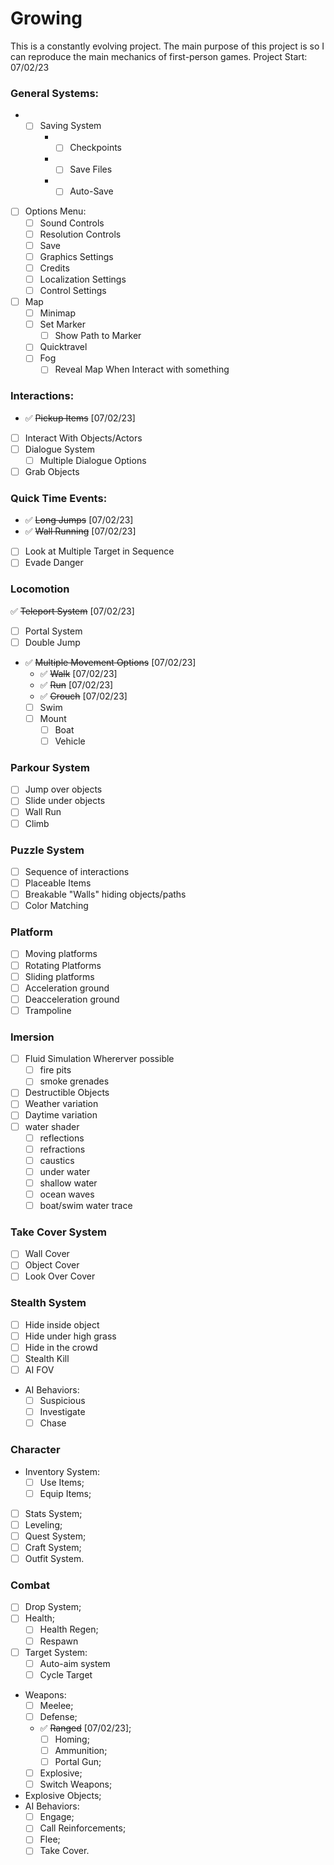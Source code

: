 # Growing
This is a constantly evolving project. The main purpose of this project is so I can reproduce the main mechanics of first-person games. Project Start: 07/02/23

### General Systems:
* * [ ] Saving System
    * * [ ] Checkpoints
    * * [ ] Save Files
    * * [ ] Auto-Save
- [ ] Options Menu:
    - [ ] Sound Controls
    - [ ] Resolution Controls
    - [ ] Save
    - [ ] Graphics Settings
    - [ ] Credits
    - [ ] Localization Settings
    - [ ] Control Settings
- [ ] Map
    - [ ] Minimap
    - [ ] Set Marker
        - [ ] Show Path to Marker
    - [ ] Quicktravel
    - [ ] Fog
        - [ ] Reveal Map When Interact with something
        
### Interactions:
- :white_check_mark: ~~Pickup Items~~ [07/02/23]
- [ ] Interact With Objects/Actors
- [ ] Dialogue System
    - [ ] Multiple Dialogue Options 
- [ ] Grab Objects

### Quick Time Events:
- :white_check_mark: ~~Long Jumps~~ [07/02/23]
- :white_check_mark: ~~Wall Running~~ [07/02/23]
- [ ] Look at Multiple Target in Sequence
- [ ] Evade Danger
    
### Locomotion
:white_check_mark: ~~Teleport System~~ [07/02/23]
- [ ] Portal System 
- [ ] Double Jump
- :white_check_mark: ~~Multiple Movement Options~~ [07/02/23]
    - :white_check_mark: ~~Walk~~ [07/02/23]
    - :white_check_mark: ~~Run~~ [07/02/23]
    - :white_check_mark: ~~Crouch~~ [07/02/23]
    - [ ] Swim
    - [ ] Mount
        - [ ] Boat
        - [ ] Vehicle

### Parkour System
- [ ] Jump over objects
- [ ] Slide under objects
- [ ] Wall Run
- [ ] Climb 

### Puzzle System
- [ ] Sequence of interactions
- [ ] Placeable Items
- [ ] Breakable "Walls" hiding objects/paths
- [ ] Color Matching

### Platform
- [ ] Moving platforms
- [ ] Rotating Platforms
- [ ] Sliding platforms
- [ ] Acceleration ground
- [ ] Deacceleration ground
- [ ] Trampoline

### Imersion
- [ ] Fluid Simulation Whererver possible
    - [ ] fire pits
    - [ ] smoke grenades
- [ ] Destructible Objects
- [ ] Weather variation
- [ ] Daytime variation
- [ ] water shader
    - [ ] reflections
    - [ ] refractions
    - [ ] caustics
    - [ ] under water
    - [ ] shallow water
    - [ ] ocean waves
    - [ ] boat/swim water trace

### Take Cover System
- [ ] Wall Cover
- [ ] Object Cover
- [ ] Look Over Cover

### Stealth System
- [ ] Hide inside object
- [ ] Hide under high grass
- [ ] Hide in the crowd
- [ ] Stealth Kill
- [ ] AI FOV
- AI Behaviors:
    - [ ] Suspicious
    - [ ] Investigate
    - [ ] Chase

### Character
- Inventory System:
    - [ ] Use Items;
    - [ ] Equip Items;
- [ ] Stats System;
- [ ] Leveling;
- [ ] Quest System;
- [ ] Craft System;
- [ ] Outfit System.

### Combat
- [ ] Drop System;
- [ ] Health;
    - [ ] Health Regen;
    - [ ] Respawn
- [ ] Target System:
    - [ ] Auto-aim system
    - [ ] Cycle Target
- Weapons:
    - [ ] Meelee;
    - [ ] Defense;
    - :white_check_mark: ~~Ranged~~ [07/02/23];
        - [ ] Homing;
        - [ ] Ammunition;
        - [ ] Portal Gun;
    - [ ] Explosive;
    - [ ] Switch Weapons;
- Explosive Objects;
- AI Behaviors:
    - [ ] Engage;
    - [ ] Call Reinforcements;
    - [ ] Flee;
    - [ ] Take Cover.
